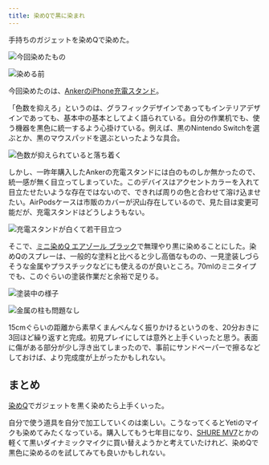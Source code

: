 ```yaml
---
title: 染めQで黒に染まれ
---
```

手持ちのガジェットを染めQで染めた。

![](https://lh3.googleusercontent.com/docs/ADP-6oEfLyb9N6DkHK3-P0INA4KXFhZmJK1-U-RCDvVDzePgcTaAwm0V2GwqNgpaMwnBBLSNuLaT9c5rNV8QsutuBCnkO7QCnWAcfx52x--5hZTsu1GN8VYVLocw-I0zvVdCWkH0blSkSYcgPegSDfL9Zfj5yrJkNlYrkgw3FmIE8xLe25u80gmUvoqs3wocdqgskt6Ru2bT_iHGkoytL4br2NCbnclv7XW2qVnjQiUWMKjkkBaUNKf54stKbYlNhnI-5aVJJLzZ5ew1jOHltwICosoZRaSA7lpIgn0WNcoWxpY49avGjcwGkAhQ6-Y9XD9e7g6yO0lU9FexklZUoJJYeRbLvD9jAJY9QO188VxrW3QP11dj-EPSXpaUxiWqrtHhZ2ZT9O789yi2mLa3R9AcySNU2rUTQ6TF0VV4_Sp6GdVKGxrHjPmiPGTixgc6sSsMqteb1yaLzyBXxuVL9pv6g8ZyGwZ_OHwGfPqwar2c27Lv4HTdXIisqF5IjC_rPZ_tNfrgNJ_8S7k67xYBF6XodLes-7lqxX_mvYFxggzd6BWBTSRLvIwDKuD1_4Oy2ucmGAF03iudjFFNObmZURYWKPOaMzLiA9oNlPA0AEodKBoRS95JF3gD95TZk5Ul7ddQyasdgLD98hAGj7QPJdIpA7SlF-Aeoywp-tn6hsAoqVFTmLBaT-w24xuTPEgxhVihRm6gqqmBIvzGHeaDgPUFpgyrcKOSg0ep91aJNn5sMr4ecJ19QU_JKYkreFBEci8YFprdYhtUYwQCZpH5eOv5tEwMh26gTOkqKx4wqTb9r-HEB2ethZHxjX76OtOV-SZ61oPEdL_IuUjQNi4RAHA37CWutc7jV7nYaT8OaZ3iuh-iG6S0ZCv37SF5gxhINVOmblDZz0cC5apEkdFDyG1aqKZtza-aPXr5HQmLdSE_C8LmreJWxO_vcOEjP2swNV-3lf_MX0IttqBOeoCSxjygDjk2qeee2DZ6-tTwKa0IobYaoC8zftved-dmtffofg5GEI-vphugE3xVYdtEh4kIV8M3vkygUxB3DnNTV_kNyCDzTwPEHQ2OKdiWiYaJXod_dF2HAyNkLvmhPxAzdigNTE42fHTTiJiaGAsqGr5dXOYJJd0mvmtZsYu2jiO8LvCZCo5MRdreN5miL2LUOtoJmKJDfhClJjUEknePEgA4NBMJ2G8pfCA9d6Vn_2-SiAMSnZxVAx2Ym2Rxo8Qj_bpa4-Hqq8I2qfvfcAnSfhC8IllGfO28 "今回染めたもの")

![](https://lh3.googleusercontent.com/docs/ADP-6oEJKxShyXCL3-sjrqe28UQYSuLY1Wsn6q0Ncv8VaSo1RWPdvNnuIdTY9-TqigpsezG3dG3CVPtnP05aDLpJIgzq7_lsqc1QWiwm7Ef-dMHK1xBmS_FDE_XUBODCFyPJalLoK4FKBaWBAhAj79NjYc1Nw6ZIp2Rt0bLTr0wDCkMGohVR6hz-YBWxi7CBwUMfFhLJRQrxYAqDeyC_-XgpDw7D2rcyc_uTLzlhHgsS4m0QGbhCfP_AriDLaaDbJtA0QgQtCQuy62J6u3uT4udaeLFmBW6-9hNGAveh7szDUZQO_OL8bGauEBJigpm5YWTo9tMuzey5RJ4I85RkY-siBp-Yo3SxLVSJCNO5dLLbFmsDGSxgMU0zbz559UaNpSFmqoQsk4Rm2FgD1hoGvV-RVpA83E4Yy3Pnk3vrxevLSJtI7ZZImVNoEyKBmtDdyB_ra-3EMyywawM7EkskidGvDwcmvmWqEcHWnRl-Y1vgOns4f9OGuigs8mVT6BA4ivMslJHKFQgrVdGunSLFtmJsdd4bdICsbUUn2UmBVt20DodwoXxloTsQ8Xw_69g8fuLpvVdSTyObdKAc-lWryiYRFYC5IfUUAVTLU_FF3mL1kJG-pCTqbWPiSERMcfWulc7vWJjuXsulEkC_kfIuK-oDmjpom3W293JZGrg5kzoa2j8QPul_Z_a83_LjEl94huz6J4Al4dKRiiC4Cc43NOrwSQocKn2UmjOBh6u96SZDQBeEmz2lIJu5MTttXdHg0FVCCaxPK5lC_dHmvd-RrhPlcdPPr17DtJ0yO7QVp2K6gQEeVx_-0mhMGp8cm3uJRPCrJSmFmDzjTL43NardiAJ3tIu951n7IesZpslVWkKSHuYHSRkwthO4v91Oy5c-MvlBPNJSKSGx3UcZyTQKIp6RFFwrwBUj8mMjKT3qf2AeATtDXQlD1Cx3JZuTmED-UOSeJ00kJG4b37GHL7yD4MlpqurSfCXEVu2gkOrHPhUEq8RlFMSGndvWZM5jmiBN05J50jrGBDkrsZKv2Cor34PB_nAKVtGYwttfaR1g7pEbUqWKBpB5vXl3TSNEJ717byeUEv4rsivlk2kgt_n3wgxAnz6mE9nVMuIN2OghcHLbVLaFeCv6ITV4NwDvGsz-syy23XGpSMQlp1ZPHDVegAQu6PEUcoCRJl9bcQubTZsi686yLXRlZzXMtz7-av9Chrg7QlsM3_O8qI2v2s1vn2vGJUp78PaMcPI2inG6T_yFs8qUA2eW "染める前")

今回染めたのは、[AnkerのiPhone充電スタンド](https://r7kamura.com/articles/2021-09-06-anker-iphone-stand)。

「色数を抑えろ」というのは、グラフィックデザインであってもインテリアデザインであっても、基本中の基本としてよく語られている。自分の作業机でも、使う機器を黒色に統一するよう心掛けている。例えば、黒のNintendo Switchを選ぶとか、黒のマウスパッドを選ぶといったような具合。

![](https://lh3.googleusercontent.com/docs/ADP-6oFRyrtaH_TNgDOu4CrFBrW91Wxu8Si8HwewC5u0rX-CVakKtsJFwtM0rANCaA7zWywCy2dPmIL9zgnMUvnc-QrU3Cz6JfuTsLra3xKcgm9suTNhz7x6S_3nRucwV7ZtZ41bYZbfiHnDOubdRYCw8blr12ow-wcRgfQSGRcukAxzSGtwuVGtK1w1npigUc_2KbVHYJ0TbRxW5a4WMa3jvrZZnoEpQI9UN4IlFzCxP_kJkaYXdAAt-p6DLOXq75qQCAyA4q1JGGdWg-r_UiGaynkPzB5-mOJlMfj49lROB1cuXJf92ukzgGsXlxTzupuds8HeVjOXf-OUJs8XTttKGbAprNzkVSiA-QCjxKLe0T4zh1J-DA45hAIn1LBJX9MMTHucREOAodUdvcllqX45rrGgdaaquPPEbXOF_qZ4HJVvNdy6gK8Il0b-vU1ANp1F00yTR8Ad2YVHPN_gcYpfUPqKpRz1i764Mis9x19AfPj5ymqSZMtPL86kZsMeViEHnhCbNNf2o5RQMHlD7LBUvh-M1XgiepzNN_PphVpxbDfl8fsZssrCYhRMaJjSXbKKLZHy2-oAiZWj-aSVdi4ke7Z4twQKfQe9KsRPutFjTE-1qCmNtbDd-594SxwNQnZ5DAn4JfDflkIeawPfuFkUeb0Z8w-ZS1Adf6cEe1rZLNmU0hV4-gN4Z_PGQ8OGORAxfEEE2oQ7f5EhN_FRglnege0xc2t9MVi8ZVAWZDnSCwAuTu6ixM5oyuzMotfx8y1PiN_4Tfh1yTjMLUfHQOlBqDQvMTMc6664-fa0CfhNy3_96z1ErdExqfwXj_1DOgMXG0spSVGNnLt7Rz0gkBqLBW-_7LEBe95tssJ1g9PCUE1H3Kw1ztMEp_iswUBxikHYsN2wWg4rEEoQvqpxpF8-Er6tsBBFUdQhS8d3CmFlEQ1LIUcaZS19_kc23rLKgWNA1ZFPHumkvZm5fpKD8fHkUoA-c5k7mHrzr_NyUH4M5utAf3qaJv9cDShUF4_6Dj2Wp2NZJqTksEenXsQQBp3kQWK4P7kk2A9fcTFIs-7qFaK6ue0C63RpR50e57v0tF8vqHTg5i_H2PvqzwL9qgJDAy4kvQje4mhdroIKcU-S1NKhvfv5VSQdv91OQI-uWqNyzoy48TKglXgqXm0eWJP9V3MuHSSeL6z8zahb-1-F45C5SVjjAIe0q39l8P9roPF-Zx9mDvgXwYE-d1LD08-KgHGXgn68zz9NgW7qFYeOBBf9gjFJ "色数が抑えられていると落ち着く")

しかし、一昨年購入したAnkerの充電スタンドには白のものしか無かったので、統一感が無く目立ってしまっていた。このデバイスはアクセントカラーを入れて目立たせたいような存在ではないので、できれば周りの色と合わせて溶け込ませたい。AirPodsケースは市販のカバーが沢山存在しているので、見た目は変更可能だが、充電スタンドはどうしようもない。

![](https://lh3.googleusercontent.com/docs/ADP-6oF9POMyZxjeC2HVxZ9FddGJhgRGnr1yQybl79ZZ090c3Y_aM59ayeeqPiU9FNXbtOf4R1BQPGN3YbcZ3mi6P1O-gJMn4IOPGvVa3QMskmJE8iVMqOaZ7_TG9-Vnz8iUB8YJvJDhUXZoubdnb1N4sYYl9WUSsiYXgkWOrsmelBhGHvVEiF2uOAfRwDyjCSWpl71P7NWUuGkcUoGX073lrFCn15zbDiPvPlJJNlVVRCxMiiqud4t4lce6WCilU0rOOXvknI8ulBZ_UMJo9Vm2s51bw3-QEzDp0BDJCdL6eC5S96pMS2X7I6uW5rps0Nt6o2kON2qClanCwKqrDAVwQT6pNcyZo0VT9m0CG_YRmVi8-oVaDYkjzhVFlMK7Gv41N6WxazbEYNRSuFWYdT2SjJr4GY7l821z2pwKSJ9RcN7g8hijqpNOL0c7xdhJwsiCXAx2TyeWEK4Y1TWPuLxQcKbANXs42ce7cGJB3AZbkXysYcZB7TqTON2Lut-GmwQJg6kXIn6fguyJOm6FKySD-YsOKjyMeoibXOQ4G1QEo_DuOum0TmvLCSKmLStpC99KDgCuRE9nGr6cz6Ort7EQAW_mabj5fpoDtyWc6YMvpEAxXRXecbWMVfsa6jdsSaPOWL2VjHc7TMe7hAZ1R_ME_IuB6jIul3JPZBE8koTAO62c52c8r_O9UIhxJ4l8MJv0jZzEW4mVo-v554p4FN9EhaZJZvOziInbCNjZJlfbDeX7lCY2rKIDJimiLQvthLky4Ti_SvRV-v52LkNMkj2vMcqsTB8jCGwurBvS39tj4TbmPQz7Rke936AnVOS6sKReSUlMWhWnSJgAv3Cx4tcJmeyYkU9fCpMHPXa4mFeodi2jATtBMmfwOAkTAqVQ2aIV78qJgOpAFjHHdq5kbqiqJky-TFQMFc-NdDIuVwotrmZFFRtQOCU1RPAN6nvKbVYECcXhEQ9Xf0Tg6xU8UlVffbOjJtYae7RUjbW3_T8o9TU2SvJzn1BE6oAFk72UZ8GlV9600lbgJD7tikX_Ornmq2ClCDvcufgwnN15NYN5mWC1S2hJirdPknDlxJ7DUWu2N2z_ym2sycL914-kAYBgEc2xL5SdIMM11JWsrnTa4d-m_mckCxhRf4-zFm-sACIPGRVvVs48hHwkTCwZmLJXyDUVHrDpu3YkpdyOtS7mmv7b9rd_5TsqhguRTf4Q2gXgAtTB39G1eP5SR7iKufYYhUxEmUKCWq3sKmr9hh86JyTETXJg "充電スタンドが白くて若干目立つ")

そこで、[ミニ染めQ エアゾール ブラック](https://www.amazon.co.jp/dp/B003QMFUKO)で無理やり黒に染めることにした。染めQのスプレーは、一般的な塗料と比べると少し高価なものの、一見塗装しづらそうな金属やプラスチックなどにも使えるのが良いところ。70mlのミニタイプでも、このぐらいの塗装作業だと余裕で足りる。

![](https://lh3.googleusercontent.com/docs/ADP-6oFYljgDWN4ezWqoXHLeEajTh9aNLHBCm6KevrhgvR-fbGYeYaAoHF2zscV1Qv29OJ4vY1ly6fQh8vSqmMgQczwJ2ET5aAg682e4FLAD691w9IhfbYfhp3k4tgx4Vv1P8mhcAiqMqMefaJzlR0gta0xgrKdEsQRQhMUBxZp12Xl3L1DFaRPNHl6LbPRlv1Yql1ASwuHCY5V-80_Z6T1bT_k2vGNMAe1fXNzOe8ew_WJAXnEZLXMw4hBRnoGxg4ybFJ2qU8X__HYeV1h3sElITACGJgzj3Qet_ep-BdxABiJGznvkGNEbKZqcNOme2xFmOLKooqTc8rH75qfNXGmvF_jcptex1sN1NO8TgRRRyv6ZCIlgWRRkT0ekAJpbY7P2zZqChlHdE6aToFd0n8H2zgVzQ0tSVfINqcOx8L1eBvqGdgb23wJN35jN-dgNBm4JaGCW-ov6JBMNTIDxOBAJ-YK92M2YSjfne3yjSZt-be9-DWaE8bEsHa44Kskx2gNXMIXR6yZApaeEu8AF50kwvlXEJVmNwkqNaf1Ug0ob75_E-mPNTHt8Z2q34Ea9aLyT8YRA-3-pVVy75TjkVioAxHkmqB_Zr2yIvrL3vVcgsS8_Ba9RNEqAXsmvDvOZQwN9K8ivja_GEo3OFxQ7_IvPJ-rzAKMbaaisCbUg1JLICiZPhho9jNNutdrXUUxGMcZ92AdKIkltQDhkheMvTR4wj9m7brqiJ946CvXugKpmSNy7Q_FITFxeCGu0LkuCoaIpDIs4nT_s5gUN3JZZ9EuveaN6Zn3UaINBcDlP_pzP638gru8r-O5KwAEf3h6U4mHYUlbAKK2qFJ6EK9tvFi4AEoz_HnrCiGbvkv24G9XxVeAq2E-mnCSu30O0-gbdW17BmL8iO8bGw0gf37uOj2OUzO9mNDIo9rDmkXXwmSLoTFyj7jdoy0CB4EnGJjB812Hu1Y3i07bgQ-12xSxx_NXC44xMpjUEGLdemFdnQ6nF5S3Yf7iO7jrmVaXrBaOvBophAA9ZVk9DxJOhEDTwnxyl1ZZNm-EHxPrsy3H9y5UKt27L6qpqq-w8UT70kxj2DQdVMZkvRTMFJdzmDxm4eG5vs9D3iMlvkTX3ZQ4JcY-tWNX0svRVW59HI3RpL-SwxVz8q-1COsJTd7kF31Z2Mr_sLfEMGEZ6R6EOoZzlVvuBd9Q1x7-h-5UCdZPN--OEj8-MPCkp4WmoDHVi3_oq4WQez_Dj8EhE2fqYWjMfAiq1_qKDFOVp "塗装中の様子")

![](https://lh3.googleusercontent.com/docs/ADP-6oH0OEUc50dm4VPxq6q4xPY7uhV668B5W6qNvABtqbkAVA2OiyaYUrKa8ItoFGKMQitQXnXG_Uo7WnXy8CE2KeC00_bQkChMe6Meq02wrdv_3BoS1TVfk6-PUht7ao9v8SAsAlomnsahSlU6AnPUJtWUfCzXqk9cH0SwLi4jsJs243v8lrgFwBhXsiekePV8B61wMoyAngoL0PbR3xUfyuVirq7rFVnucDkT9x4pdGDGrrWqNOYnzMHA0_LBTiN7gpFn6D5dWy_kfKmyi23k-qqFd-_uO12OZFmfQdCsLT0ZM8-UZVKEIQg_3oBbNOoOENwb1hlPVFViohLfGkq7PeBsgyn5nxYaUrcY7R3ywJhx0HHYhrnxfSPTIdlnMo_LRdRGie9u3KyLNpADFpbY08RIbZ83AvgxCrxPt5ZHL19NmiSzqZXcZMz-9-o_PP1yOE5_RelTK2iOMoVxBdnNHo3DAFxu7eOzwsN787n62GpoYyGc1s6wMRfG5koEGi-j3JOdjtLxmqPrucyNYLNQLj8XCS4KBgSkHoNZqMgqZ331ju2qF-xfsXztG8xt4JRwNKMpwQ86AcU6uEAxgwmt59hYp0yfZ5Tlc0O26pbUhCBz2RIqJ2VDIGxV8oXjeDz-kW4Dt3df9n5WLtStnvYVduU1ih7Cm4re8nN_lnWDpp_4GOyoczQAZ3MDmBbouHsLkm0t0tk7uWhrHPIAO63spIh3pPXz3hSh1_TzPFEQpz3lcUE4NX1sibiNGAA--LPzWq8JZP6tGWzlcwAQoi2sBGDcxFD48GD55Cf0qx9X5tSM7VHD6o7UTRQ3xFbQRzBGX_jevC856lMV8dwn5olZ5waIZ-VEWfy_XO82ou1bJ3NReqpUYS9t6B4wkWNS7_v0ZxImpF3TbZFBCqMdDZGkwrHTDjb5TUPznMdgxdtMaXw5BK5dtDOy-75ABWjrHtw2oXC1Hf2ahUK8VUJCfg6L4ZbRW0B_XP3IqE1lNkjhKmaV0hCWxjzKpCNDKtEm8z8A3S3GrKLZD0D2w8B_SmXGQuYzF0Qt6BiuUO4csKNJ_FXgbnT4DA51HvGbbB1sZlO_MwiaHhjLIeU1iG9tSyTffJXbxB9p47oMzbIuchXmQIj-6LFxA6QL68FzmBUnu-bpLstPU9PsICpDq2zBNbkWadhNqjNME9DXCGbCCg2RUegZwampolwkkLi9GrndvVylBdHKO3v_8dehOMAR26l8i-gFbAoIjLI-HWJVTDuhT8VtP8-y "金属の柱も問題なし")

15cmぐらいの距離から素早くまんべんなく振りかけるというのを、20分おきに3回ほど繰り返すと完成。初見プレイにしては意外と上手くいったと思う。表面に傷がある部分が少し浮き出てしまったので、事前にサンドペーパーで擦るなどしておけば、より完成度が上がったかもしれない。

まとめ
---

[染めQ](https://www.amazon.co.jp/dp/B003QMFUKO)でガジェットを黒く染めたら上手くいった。

自分で使う道具を自分で加工していくのは楽しい。こうなってくるとYetiのマイクも染めてみたくなっている。購入してもう七年目になり、[SHURE MV7](https://www.amazon.co.jp/dp/B08KY7G1GV)とかの軽くて黒いダイナミックマイクに買い替えようかと考えていたけれど、染めQで黒色に染めるのを試してみても良いかもしれない。
